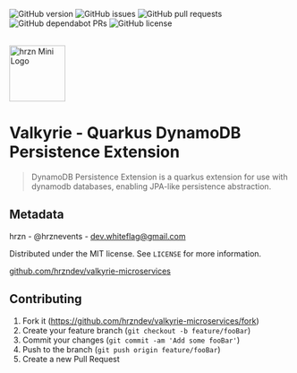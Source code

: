 ![GitHub version](https://img.shields.io/github/v/release/hrzndev/valkyrie-microservices?include_prereleases&sort=semver&style=flat-square)
![GitHub issues](https://img.shields.io/github/issues-raw/hrzndev/valkyrie-microservices?style=flat-square)
![GitHub pull requests](https://img.shields.io/github/issues-pr/hrzndev/valkyrie-microservices?style=flat-square)
![GitHub dependabot PRs](https://img.shields.io/github/issues-pr/hrzndev/valkyrie-microservices/dependencies?label=dependabot%20PRs&style=flat-square)
![GitHub license](https://img.shields.io/github/license/hrzndev/valkyrie-microservices?style=flat-square)

<br/>

<div><img src="https://i.ibb.co/xHPdzKf/hrzn-favicon-1.png" alt="hrzn Mini Logo" width="100vw"/></div>

# Valkyrie - Quarkus DynamoDB Persistence Extension

> DynamoDB Persistence Extension is a quarkus extension for use with dynamodb databases, enabling JPA-like
> persistence abstraction.

## Metadata

hrzn - @hrznevents - dev.whiteflag@gmail.com

Distributed under the MIT license. See ``LICENSE`` for more information.

[github.com/hrzndev/valkyrie-microservices](https://github.com/hrzndev/valkyrie-microservices)

## Contributing

1. Fork it (<https://github.com/hrzndev/valkyrie-microservices/fork>)
2. Create your feature branch (`git checkout -b feature/fooBar`)
3. Commit your changes (`git commit -am 'Add some fooBar'`)
4. Push to the branch (`git push origin feature/fooBar`)
5. Create a new Pull Request
